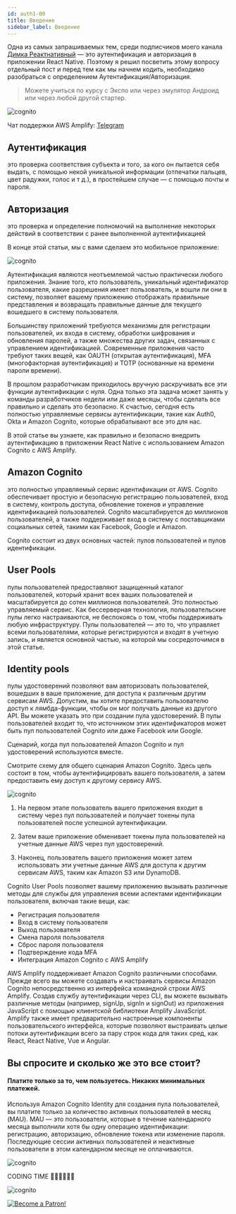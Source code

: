 ```yaml
---
id: auth1-00
title: Введение
sidebar_label: Введение
---
```

Одна из самых запрашиваемых тем, среди подписчиков моего канала [Димка Реактнативный](https://www.youtube.com/channel/UCOxewePwIQATdHTD3yZ2UZw) — это аутентификация и авторизация в приложении React Native. Поэтому я решил посветить этому вопросу отдельный пост и перед тем как мы начнем кодить, необходимо разобраться с определением Аутентификация/Авторизация.

> Можете учиться по курсу с Экспо или через эмулятор Андроид или через любой другой стартер.

![cognito](/img/auth/01.png)

Чат поддержки AWS Amplify: [Telegram](https://teleg.run/awsamplify)

## Аутентификация
это проверка соответствия субъекта и того, за кого он пытается себя выдать, с помощью некой уникальной информации (отпечатки пальцев, цвет радужки, голос и т д.), в простейшем случае — с помощью почты и пароля.

## Авторизация
это проверка и определение полномочий на выполнение некоторых действий в соответствии с ранее выполненной аутентификацией

В конце этой статьи, мы с вами сделаем это мобильное приложение:

![cognito](/img/auth/00.png)

Аутентификация являются неотъемлемой частью практически любого приложения. Знание того, кто пользователь, уникальный идентификатор пользователя, какие разрешения имеет пользователь, и вошли ли они в систему, позволяет вашему приложению отображать правильные представления и возвращать правильные данные для текущего вошедшего в систему пользователя.

Большинству приложений требуются механизмы для регистрации пользователей, их входа в систему, обработки шифрования и обновления паролей, а также множества других задач, связанных с управлением идентификацией. Современные приложения часто требуют таких вещей, как OAUTH (открытая аутентификация), MFA (многофакторная аутентификация) и TOTP (основанные на времени пароли времени).

В прошлом разработчикам приходилось вручную раскручивать все эти функции аутентификации с нуля. Одна только эта задача может занять у команды разработчиков недели или даже месяцы, чтобы сделать все правильно и сделать это безопасно. К счастью, сегодня есть полностью управляемые сервисы аутентификации, такие как Auth0, Okta и Amazon Cognito, которые обрабатывают все это для нас.

В этой статье вы узнаете, как правильно и безопасно внедрить аутентификацию в приложении React Native с использованием Amazon Cognito с AWS Amplify.

## Amazon Cognito
это полностью управляемый сервис идентификации от AWS. Cognito обеспечивает простую и безопасную регистрацию пользователей, вход в систему, контроль доступа, обновление токенов и управление идентификацией пользователей. Cognito масштабируется до миллионов пользователей, а также поддерживает вход в систему с поставщиками социальных сетей, такими как Facebook, Google и Amazon.

Cognito состоит из двух основных частей: пулов пользователей и пулов идентификации.

## User Pools
пулы пользователей предоставляют защищенный каталог пользователей, который хранит всех ваших пользователей и масштабируется до сотен миллионов пользователей. Это полностью управляемый сервис. Как бессерверная технология, пользовательские пулы легко настраиваются, не беспокоясь о том, чтобы поддерживать любую инфраструктуру. Пулы пользователей — это то, что управляет всеми пользователями, которые регистрируются и входят в учетную запись, и является основной частью, на которой мы сосредоточимся в этой статье.

## Identity pools
пулы удостоверений позволяют вам авторизовать пользователей, вошедших в ваше приложение, для доступа к различным другим сервисам AWS. Допустим, вы хотите предоставить пользователю доступ к лямбда-функции, чтобы он мог получать данные из другого API. Вы можете указать это при создании пула удостоверений. В пулы пользователей входит то, что источником этих идентификаторов может быть пул пользователей Cognito или даже Facebook или Google.

Сценарий, когда пул пользователей Amazon Cognito и пул удостоверений используются вместе.

Смотрите схему для общего сценария Amazon Cognito. Здесь цель состоит в том, чтобы аутентифицировать вашего пользователя, а затем предоставить ему доступ к другому сервису AWS.

![cognito](/img/auth/auth00.png)

1. На первом этапе пользователь вашего приложения входит в систему через пул пользователей и получает токены пула пользователей после успешной аутентификации.

2. Затем ваше приложение обменивает токены пула пользователей на учетные данные AWS через пул удостоверений.

3. Наконец, пользователь вашего приложения может затем использовать эти учетные данные AWS для доступа к другим сервисам AWS, таким как Amazon S3 или DynamoDB.

Cognito User Pools позволяет вашему приложению вызывать различные методы для службы для управления всеми аспектами идентификации пользователя, включая такие вещи, как:

+ Регистрация пользователя
+ Вход в систему пользователя
+ Выход пользователя
+ Смена пароля пользователя
+ Сброс пароля пользователя
+ Подтверждение кода MFA
+ Интеграция Amazon Cognito с AWS Amplify

AWS Amplify поддерживает Amazon Cognito различными способами. Прежде всего вы можете создавать и настраивать сервисы Amazon Cognito непосредственно из интерфейса командной строки AWS Amplify. Создав службу аутентификации через CLI, вы можете вызывать различные методы (например, signUp, signIn и signOut) из приложения JavaScript с помощью клиентской библиотеки Amplify JavaScript.
Amplify также имеет предварительно настроенные компоненты пользовательского интерфейса, которые позволяют выстраивать целые потоки аутентификации всего за пару строк кода для таких сред, как React, React Native, Vue и Angular.

## Вы спросите и сколько же это все стоит?
#### Платите только за то, чем пользуетесь. Никаких минимальных платежей.

Используя Amazon Cognito Identity для создания пула пользователей, вы платите только за количество активных пользователей в месяц (MAU). MAU — это пользователи, которые в течение календарного месяца выполнили хотя бы одну операцию идентификации: регистрацию, авторизацию, обновление токена или изменение пароля. Последующие сессии активных пользователей и неактивные пользователи в этом календарном месяце не оплачиваются.

![cognito](/img/auth/auth01.png)

CODING TIME 👨🏼‍💻👩🏻‍💻

![cognito](https://media.giphy.com/media/836HiJc7pgzy8iNXCn/giphy.gif)

[![Become a Patron!](/img/logo/patreon.png)](https://www.patreon.com/bePatron?u=34467235)
